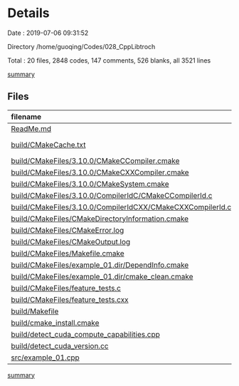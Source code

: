 # Details

Date : 2019-07-06 09:31:52

Directory /home/guoqing/Codes/028_CppLibtroch

Total : 20 files,  2848 codes, 147 comments, 526 blanks, all 3521 lines

[summary](results.md)

## Files
| filename | language | code | comment | blank | total |
| :--- | :--- | ---: | ---: | ---: | ---: |
| [ReadMe.md](file:///home/guoqing/Codes/028_CppLibtroch/ReadMe.md) | Markdown | 6 | 0 | 3 | 9 |
| [build/CMakeCache.txt](file:///home/guoqing/Codes/028_CppLibtroch/build/CMakeCache.txt) | CMake Cache | 515 | 0 | 117 | 632 |
| [build/CMakeFiles/3.10.0/CMakeCCompiler.cmake](file:///home/guoqing/Codes/028_CppLibtroch/build/CMakeFiles/3.10.0/CMakeCCompiler.cmake) | CMake | 57 | 0 | 17 | 74 |
| [build/CMakeFiles/3.10.0/CMakeCXXCompiler.cmake](file:///home/guoqing/Codes/028_CppLibtroch/build/CMakeFiles/3.10.0/CMakeCXXCompiler.cmake) | CMake | 59 | 0 | 17 | 76 |
| [build/CMakeFiles/3.10.0/CMakeSystem.cmake](file:///home/guoqing/Codes/028_CppLibtroch/build/CMakeFiles/3.10.0/CMakeSystem.cmake) | CMake | 10 | 0 | 6 | 16 |
| [build/CMakeFiles/3.10.0/CompilerIdC/CMakeCCompilerId.c](file:///home/guoqing/Codes/028_CppLibtroch/build/CMakeFiles/3.10.0/CompilerIdC/CMakeCCompilerId.c) | C | 449 | 51 | 99 | 599 |
| [build/CMakeFiles/3.10.0/CompilerIdCXX/CMakeCXXCompilerId.cpp](file:///home/guoqing/Codes/028_CppLibtroch/build/CMakeFiles/3.10.0/CompilerIdCXX/CMakeCXXCompilerId.cpp) | C++ | 427 | 53 | 97 | 577 |
| [build/CMakeFiles/CMakeDirectoryInformation.cmake](file:///home/guoqing/Codes/028_CppLibtroch/build/CMakeFiles/CMakeDirectoryInformation.cmake) | CMake | 12 | 0 | 5 | 17 |
| [build/CMakeFiles/CMakeError.log](file:///home/guoqing/Codes/028_CppLibtroch/build/CMakeFiles/CMakeError.log) | log | 48 | 0 | 8 | 56 |
| [build/CMakeFiles/CMakeOutput.log](file:///home/guoqing/Codes/028_CppLibtroch/build/CMakeFiles/CMakeOutput.log) | log | 580 | 0 | 68 | 648 |
| [build/CMakeFiles/Makefile.cmake](file:///home/guoqing/Codes/028_CppLibtroch/build/CMakeFiles/Makefile.cmake) | CMake | 66 | 0 | 6 | 72 |
| [build/CMakeFiles/example_01.dir/DependInfo.cmake](file:///home/guoqing/Codes/028_CppLibtroch/build/CMakeFiles/example_01.dir/DependInfo.cmake) | CMake | 20 | 0 | 4 | 24 |
| [build/CMakeFiles/example_01.dir/cmake_clean.cmake](file:///home/guoqing/Codes/028_CppLibtroch/build/CMakeFiles/example_01.dir/cmake_clean.cmake) | CMake | 9 | 0 | 2 | 11 |
| [build/CMakeFiles/feature_tests.c](file:///home/guoqing/Codes/028_CppLibtroch/build/CMakeFiles/feature_tests.c) | C | 31 | 0 | 4 | 35 |
| [build/CMakeFiles/feature_tests.cxx](file:///home/guoqing/Codes/028_CppLibtroch/build/CMakeFiles/feature_tests.cxx) | C++ | 402 | 0 | 4 | 406 |
| [build/Makefile](file:///home/guoqing/Codes/028_CppLibtroch/build/Makefile) | Makefile | 82 | 43 | 54 | 179 |
| [build/cmake_install.cmake](file:///home/guoqing/Codes/028_CppLibtroch/build/cmake_install.cmake) | CMake | 42 | 0 | 8 | 50 |
| [build/detect_cuda_compute_capabilities.cpp](file:///home/guoqing/Codes/028_CppLibtroch/build/detect_cuda_compute_capabilities.cpp) | C++ | 15 | 0 | 1 | 16 |
| [build/detect_cuda_version.cc](file:///home/guoqing/Codes/028_CppLibtroch/build/detect_cuda_version.cc) | C++ | 6 | 0 | 1 | 7 |
| [src/example_01.cpp](file:///home/guoqing/Codes/028_CppLibtroch/src/example_01.cpp) | C++ | 12 | 0 | 5 | 17 |

[summary](results.md)